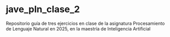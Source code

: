 # jave_pln_clase_2
Repositorio guía de tres ejercicios en clase de la asignatura Procesamiento de Lenguaje Natural en 2025, en la maestría de Inteligencia Artificial
